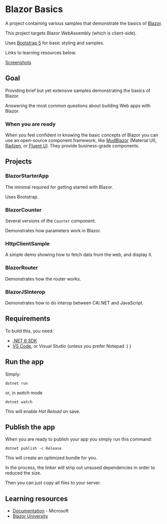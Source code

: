 ﻿# Blazor Basics


A project containing various samples that demonstrate the basics of [Blazor](https://dotnet.microsoft.com/en-us/apps/aspnet/web-apps/blazor).

This project targets Blazor WebAssembly (which is client-side).

Uses [Bootstrap 5](https://getbootstrap.com/) for basic styling and samples.

Links to learning resources below.

[Screenshots](/Screenshots/)

## Goal

Providing brief but yet extensive samples demonstrating the basics of Blazor. 

Answering the most common questions about building Web apps with Blazor.

### When you are ready

When you feel confident in knowing the basic concepts of Blazor you can use an open-source component framework, like [MudBlazor](https://mudblazor.com) (Material UI), [Radzen](https://blazor.radzen.com), or [Fluent UI](https://github.com/microsoft/fast-blazor). They provide business-grade components.

## Projects

### BlazorStarterApp

The minimal required for getting started with Blazor.

Uses Bootstrap.

### BlazorCounter

Several versions of the ```Counter``` component.

Demonstrates how parameters work in Blazor.

### HttpClientSample

A simple demo showing how to fetch data from the web, and display it.

### BlazorRouter

Demonstrates how the router works.

### BlazorJSInterop

Demonstrates how to do interop between C#/.NET and JavaScript.

## Requirements

To build this, you need:

* [.NET 6 SDK](https://dotnet.microsoft.com/en-us/download/dotnet/6.0)
* [VS Code](https://code.visualstudio.com), or Visual Studio (unless you prefer Notepad :) )

## Run the app

Simply:

```
dotnet run
```

or, in *watch* mode

```
dotnet watch
```

This will enable *Hot Reload* on save.

## Publish the app

When you are ready to publish your app you simply run this command:

```
dotnet publish -c Release
```

This will create an optimized bundle for you. 

In the process, the linker will strip out unsused dependencies in order to reduced the size.

Then you can just copy all files to your server.

## Learning resources
* [Documentation](https://docs.microsoft.com/en-us/aspnet/core/blazor/?view=aspnetcore-6.0) - Microsoft
* [Blazor University](https://blazor-university.com/)

